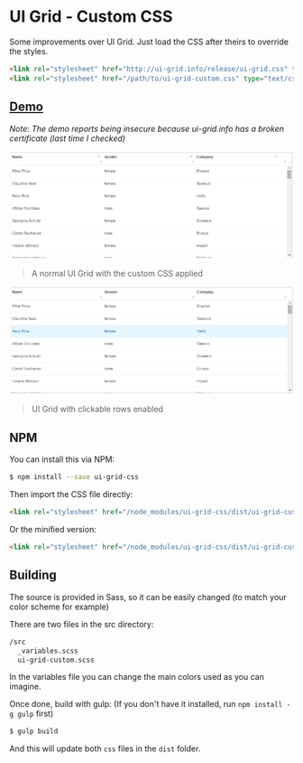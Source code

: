 # UI Grid - Custom CSS

Some improvements over UI Grid. Just load the CSS after theirs to override the styles.

```html
<link rel="stylesheet" href="http://ui-grid.info/release/ui-grid.css" type="text/css">
<link rel="stylesheet" href="/path/to/ui-grid-custom.css" type="text/css">
```

## [Demo](https://urbanoalvarez.es/ui-grid-css/)
*Note: The demo reports being insecure because ui-grid.info has a broken certificate (last time I checked)*

![Normal UI Grid](https://github.com/aurbano/ui-grid-css/raw/master/demo/normal.png "A normal UI Grid")
> A normal UI Grid with the custom CSS applied

![Clickable rows UI Grid](https://github.com/aurbano/ui-grid-css/raw/master/demo/clickable.png "Clickable rows UI Grid")
> UI Grid with clickable rows enabled

## NPM

You can install this via NPM:

```bash
$ npm install --save ui-grid-css
```

Then import the CSS file directly:
```html
<link rel="stylesheet" href="/node_modules/ui-grid-css/dist/ui-grid-custom.css" type="text/css">
```

Or the minified version:
```html
<link rel="stylesheet" href="/node_modules/ui-grid-css/dist/ui-grid-custom.min.css" type="text/css">
```
## Building

The source is provided in Sass, so it can be easily changed (to match your color scheme for example)

There are two files in the src directory:

```
/src
  _variables.scss
  ui-grid-custom.scss
```

In the variables file you can change the main colors used as you can imagine.

Once done, build with gulp: (If you don't have it installed, run `npm install -g gulp` first)

```bash
$ gulp build
```

And this will update both `css` files in the `dist` folder.
